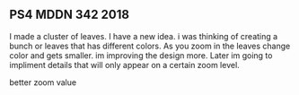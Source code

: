 ## PS4 MDDN 342 2018
I made a cluster of leaves. I have a new idea. i was thinking of creating a bunch or leaves that has different colors. As you zoom in the leaves change color and gets smaller. im improving the design more. Later im going to impliment details that will only appear on a certain zoom level.

better zoom value